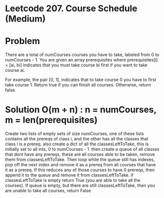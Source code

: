 # Leetcode 207. Course Schedule (Medium)

# Problem

There are a total of numCourses courses you have to take, labeled from 0 to numCourses - 1. You are given an array prerequisites where prerequisites[i] = [ai, bi] indicates that you must take course bi first if you want to take course ai.

For example, the pair [0, 1], indicates that to take course 0 you have to first take course 1.
Return true if you can finish all courses. Otherwise, return false.

# Solution O(m + n) : n = numCourses, m = len(prerequisites) 

Create two lists of empty sets of size numCourses, one of these lists contains all the prereqs of class i, and the other has all the classes that class i is a prereq. also create a dict of all the classesLeftToTake, this is initially set to all ints, 0 to numCourses - 1. then create a queue of all classes that dont have any prereqs, these are all courses able to be taken, remove them from classesLeftToTake. Then loop while the queue still has indexes, pop off the next index and remove it as a prereq from all courses that have it as a prereq. If this reduces any of those courses to have 0 prereqs, then append it to the queue and remove it from classesLeftToTake. if classesLeftToTake is empty return True (you are able to take all the courses). If queue is empty, but there are still classesLeftToTake, then you are unable to take all courses, return False
